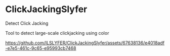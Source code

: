 # ClickJackingSlyfer
Detect Click Jacking


Tool to detect large-scale clickjacking using color





https://github.com/ILSLYFER/ClickJackingSlyfer/assets/67638136/e4018adf-e7e5-461c-9c65-e95993cb7468


